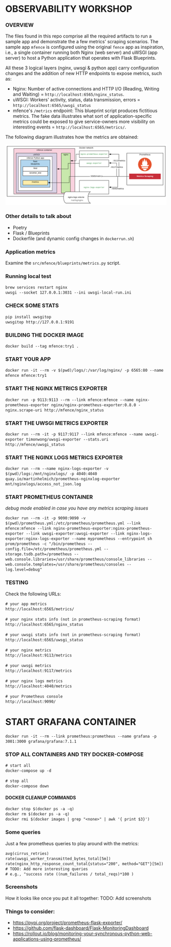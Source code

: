 # OBSERVABILITY WORKSHOP

### OVERVIEW
The files found in this repo comprise all the required artifacts to run a sample app and demonstrate the a few metrics' scraping scenarios. The sample app `mfence` is configured using the original `fence` app as inspiration, i.e., a single container running both Nginx (web server) and uWSGI (app server) to host a Python application that operates with Flask Blueprints.

All these 3 logical layers (nginx, uwsgi & python app) carry configuration changes and the addition of new HTTP endpoints to expose metrics, such as:
- Nginx: Number of active connections and HTTP I/O (Reading, Writing and Waiting) = `http://localhost:6565/nginx_status`.
- uWSGI: Workers' activity, status, data transmission, errors = `http://localhost:6565/uwsgi_status`
- mfence's `/metrics` endpoint: This blueprint script produces fictitious metrics. The fake data illustrates what sort of application-specific metrics could be exposed to give service-owners more visibility on interesting events = `http://localhost:6565/metrics/`.

The following diagram illustrates how the metrics are obtained:

![metrics_scraping](metrics_scraping.png)

### Other details to talk about
- Poetry
- Flask / Blueprints
- Dockerfile (and dynamic config changes in `dockerrun.sh`)

### Application metrics
Examine the `src/mfence/blueprints/metrics.py` script.

### Running local test
```
brew services restart nginx
uwsgi --socket 127.0.0.1:3031 --ini uwsgi-local-run.ini
```

### CHECK SOME STATS
```
pip install uwsgitop
uwsgitop http://127.0.0.1:9191
```

### BUILDING THE DOCKER IMAGE
```
docker build --tag mfence:try1 .
```

### START YOUR APP
```
docker run -it --rm -v $(pwd)/logs/:/var/log/nginx/ -p 6565:80 --name mfence mfence:try1
```

### START THE NGINX METRICS EXPORTER
```
docker run -p 9113:9113 --rm --link mfence:mfence --name nginx-prometheus-exporter nginx/nginx-prometheus-exporter:0.8.0 -nginx.scrape-uri http://mfence/nginx_status
```

### START THE UWSGI METRICS EXPORTER
```
docker run --rm -it -p 9117:9117 --link mfence:mfence --name uwsgi-exporter timonwong/uwsgi-exporter --stats.uri http://mfence/uwsgi_status
```

### START THE NGINX LOGS METRICS EXPORTER
```
docker run --rm --name nginx-logs-exporter -v $(pwd)/logs:/mnt/nginxlogs/ -p 4040:4040 quay.io/martinhelmich/prometheus-nginxlog-exporter mnt/nginxlogs/access_not_json.log
```

### START PROMETHEUS CONTAINER
_debug mode enabled in case you have any metrics scraping issues_
```
docker run --rm -it -p 9090:9090 -v $(pwd)/prometheus.yml:/etc/prometheus/prometheus.yml --link mfence:mfence --link nginx-prometheus-exporter:nginx-prometheus-exporter --link uwsgi-exporter:uwsgi-exporter --link nginx-logs-exporter:nginx-logs-exporter --name myprometheus --entrypoint sh  prom/prometheus -c "/bin/prometheus --config.file=/etc/prometheus/prometheus.yml --storage.tsdb.path=/prometheus --web.console.libraries=/usr/share/prometheus/console_libraries --web.console.templates=/usr/share/prometheus/consoles --log.level=debug"
```

### TESTING

Check the following URLs:
```
# your app metrics
http://localhost:6565/metrics/

# your nginx stats info (not in prometheus-scraping format)
http://localhost:6565/nginx_status

# your uwsgi stats info (not in prometheus-scraping format) 
http://localhost:6565/uwsgi_status

# your nginx metrics
http://localhost:9113/metrics

# your uwsgi metrics
http://localhost:9117/metrics

# your nginx logs metrics
http://localhost:4040/metrics

# your Prometheus console
http://localhost:9090/
```

# START GRAFANA CONTAINER
```
docker run -it --rm --link prometheus:prometheus --name grafana -p 3001:3000 grafana/grafana:7.1.1
```

### STOP ALL CONTAINERS AND TRY DOCKER-COMPOSE

```
# start all
docker-compose up -d

# stop all
docker-compose down
```

#### DOCKER CLEANUP COMMANDS
```
docker stop $(docker ps -a -q)
docker rm $(docker ps -a -q)
docker rmi $(docker images | grep "<none>" | awk '{ print $3}')
```

### Some queries

Just a few prometheus queries to play around with the metrics:
```
avg(cirrus_retries)
rate(uwsgi_worker_transmitted_bytes_total[5m])
rate(nginx_http_response_count_total{status="200", method="GET"}[5m])
# TODO: Add more interesting queries
# e.g., "success rate ((num_failures / total_reqs)*100 )
```

### Screenshots

How it looks like once you put it all together:
TODO: Add screenshots

### Things to consider:
- https://pypi.org/project/prometheus-flask-exporter/
- https://github.com/flask-dashboard/Flask-MonitoringDashboard
- https://rollout.io/blog/monitoring-your-synchronous-python-web-applications-using-prometheus/


